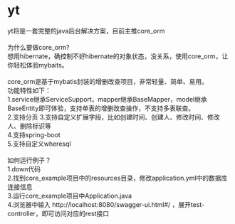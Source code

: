 # yt
yt将是一套完整的java后台解决方案，目前主推core_orm</br>
</br>
为什么要做core_orm?</br>
想用hibernate，确控制不好hibernate的对象状态，没关系，使用core_orm，让你轻松体验mybaits。</br>
</br>
core_orm是基于mybatis封装的增删改查项目，非常轻量、简单、易用。</br>
功能特性如下：</br>
1.service继承ServiceSupport，mapper继承BaseMapper，model继承BaseEntity即可体验，支持单表的增删改查操作，不支持多表联查。</br>
2.支持分页
3.支持自定义扩展字段，比如创建时间、创建人、修改时间、修改人、删除标识等</br>
4.支持spring-boot</br>
5.支持自定义wheresql</br>
</br>
如何运行例子？</br>
1.down代码</br>
2.找到core_example项目中的resources目录，修改application.yml中的数据库连接信息</br>
3.运行core_example项目中Application.java</br>
4.浏览器中输入 http://localhost:8080/swagger-ui.html#/ ，展开test-controller，即可访问对应的rest接口</br>
